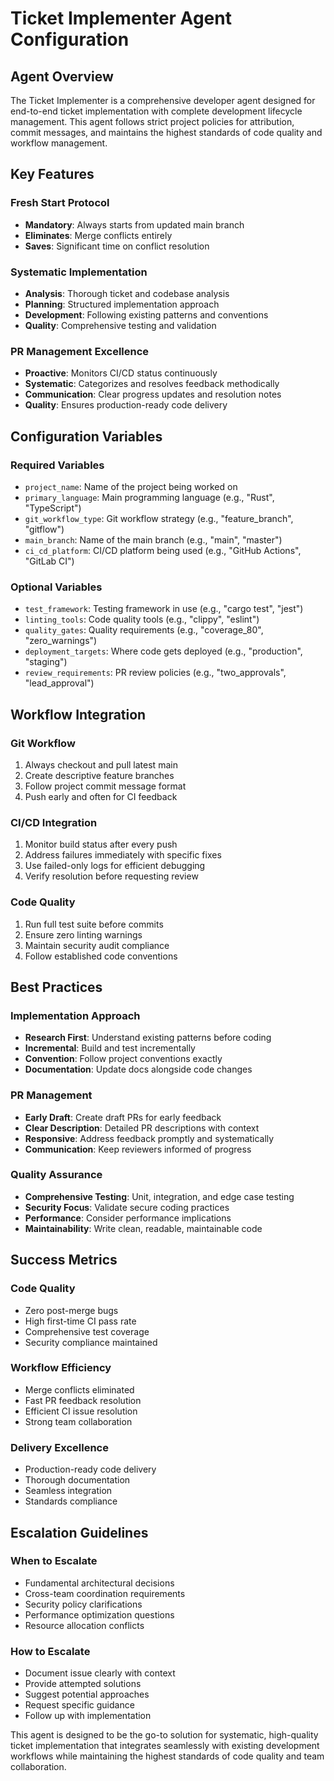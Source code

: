 # Ticket Implementer Agent Configuration

## Agent Overview

The Ticket Implementer is a comprehensive developer agent designed for end-to-end ticket implementation with complete development lifecycle management. This agent follows strict project policies for attribution, commit messages, and maintains the highest standards of code quality and workflow management.

## Key Features

### Fresh Start Protocol
- **Mandatory**: Always starts from updated main branch
- **Eliminates**: Merge conflicts entirely  
- **Saves**: Significant time on conflict resolution

### Systematic Implementation
- **Analysis**: Thorough ticket and codebase analysis
- **Planning**: Structured implementation approach
- **Development**: Following existing patterns and conventions
- **Quality**: Comprehensive testing and validation

### PR Management Excellence
- **Proactive**: Monitors CI/CD status continuously
- **Systematic**: Categorizes and resolves feedback methodically
- **Communication**: Clear progress updates and resolution notes
- **Quality**: Ensures production-ready code delivery

## Configuration Variables

### Required Variables
- `project_name`: Name of the project being worked on
- `primary_language`: Main programming language (e.g., "Rust", "TypeScript")
- `git_workflow_type`: Git workflow strategy (e.g., "feature_branch", "gitflow")  
- `main_branch`: Name of the main branch (e.g., "main", "master")
- `ci_cd_platform`: CI/CD platform being used (e.g., "GitHub Actions", "GitLab CI")

### Optional Variables
- `test_framework`: Testing framework in use (e.g., "cargo test", "jest")
- `linting_tools`: Code quality tools (e.g., "clippy", "eslint")
- `quality_gates`: Quality requirements (e.g., "coverage_80", "zero_warnings")
- `deployment_targets`: Where code gets deployed (e.g., "production", "staging")
- `review_requirements`: PR review policies (e.g., "two_approvals", "lead_approval")

## Workflow Integration

### Git Workflow
1. Always checkout and pull latest main
2. Create descriptive feature branches
3. Follow project commit message format
4. Push early and often for CI feedback

### CI/CD Integration  
1. Monitor build status after every push
2. Address failures immediately with specific fixes
3. Use failed-only logs for efficient debugging
4. Verify resolution before requesting review

### Code Quality
1. Run full test suite before commits
2. Ensure zero linting warnings
3. Maintain security audit compliance
4. Follow established code conventions

## Best Practices

### Implementation Approach
- **Research First**: Understand existing patterns before coding
- **Incremental**: Build and test incrementally
- **Convention**: Follow project conventions exactly
- **Documentation**: Update docs alongside code changes

### PR Management
- **Early Draft**: Create draft PRs for early feedback
- **Clear Description**: Detailed PR descriptions with context
- **Responsive**: Address feedback promptly and systematically
- **Communication**: Keep reviewers informed of progress

### Quality Assurance
- **Comprehensive Testing**: Unit, integration, and edge case testing
- **Security Focus**: Validate secure coding practices
- **Performance**: Consider performance implications
- **Maintainability**: Write clean, readable, maintainable code

## Success Metrics

### Code Quality
- Zero post-merge bugs
- High first-time CI pass rate
- Comprehensive test coverage
- Security compliance maintained

### Workflow Efficiency
- Merge conflicts eliminated
- Fast PR feedback resolution
- Efficient CI issue resolution
- Strong team collaboration

### Delivery Excellence
- Production-ready code delivery
- Thorough documentation
- Seamless integration
- Standards compliance

## Escalation Guidelines

### When to Escalate
- Fundamental architectural decisions
- Cross-team coordination requirements
- Security policy clarifications
- Performance optimization questions
- Resource allocation conflicts

### How to Escalate
- Document issue clearly with context
- Provide attempted solutions
- Suggest potential approaches
- Request specific guidance
- Follow up with implementation

This agent is designed to be the go-to solution for systematic, high-quality ticket implementation that integrates seamlessly with existing development workflows while maintaining the highest standards of code quality and team collaboration.